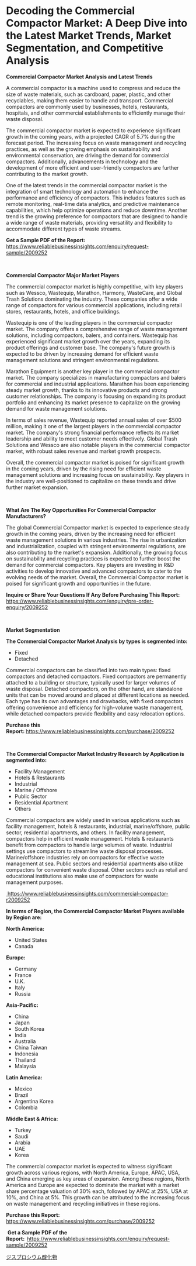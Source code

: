 <p><h1>Decoding the Commercial Compactor Market: A Deep Dive into the Latest Market Trends, Market Segmentation, and Competitive Analysis</h1></p><p><strong>Commercial Compactor Market Analysis and Latest Trends</strong></p>
<p><p>A commercial compactor is a machine used to compress and reduce the size of waste materials, such as cardboard, paper, plastic, and other recyclables, making them easier to handle and transport. Commercial compactors are commonly used by businesses, hotels, restaurants, hospitals, and other commercial establishments to efficiently manage their waste disposal.</p><p>The commercial compactor market is expected to experience significant growth in the coming years, with a projected CAGR of 5.7% during the forecast period. The increasing focus on waste management and recycling practices, as well as the growing emphasis on sustainability and environmental conservation, are driving the demand for commercial compactors. Additionally, advancements in technology and the development of more efficient and user-friendly compactors are further contributing to the market growth.</p><p>One of the latest trends in the commercial compactor market is the integration of smart technology and automation to enhance the performance and efficiency of compactors. This includes features such as remote monitoring, real-time data analytics, and predictive maintenance capabilities, which help optimize operations and reduce downtime. Another trend is the growing preference for compactors that are designed to handle a wide range of waste materials, providing versatility and flexibility to accommodate different types of waste streams.</p></p>
<p><strong>Get a Sample PDF of the Report:&nbsp;</strong> <a href="https://www.reliablebusinessinsights.com/enquiry/request-sample/2009252">https://www.reliablebusinessinsights.com/enquiry/request-sample/2009252</a></p>
<p>&nbsp;</p>
<p><strong>Commercial Compactor Major Market Players</strong></p>
<p><p>The commercial compactor market is highly competitive, with key players such as Wessco, Wastequip, Marathon, Harmony, WasteCare, and Global Trash Solutions dominating the industry. These companies offer a wide range of compactors for various commercial applications, including retail stores, restaurants, hotels, and office buildings.</p><p>Wastequip is one of the leading players in the commercial compactor market. The company offers a comprehensive range of waste management solutions, including compactors, balers, and containers. Wastequip has experienced significant market growth over the years, expanding its product offerings and customer base. The company's future growth is expected to be driven by increasing demand for efficient waste management solutions and stringent environmental regulations.</p><p>Marathon Equipment is another key player in the commercial compactor market. The company specializes in manufacturing compactors and balers for commercial and industrial applications. Marathon has been experiencing steady market growth, thanks to its innovative products and strong customer relationships. The company is focusing on expanding its product portfolio and enhancing its market presence to capitalize on the growing demand for waste management solutions.</p><p>In terms of sales revenue, Wastequip reported annual sales of over $500 million, making it one of the largest players in the commercial compactor market. The company's strong financial performance reflects its market leadership and ability to meet customer needs effectively. Global Trash Solutions and Wessco are also notable players in the commercial compactor market, with robust sales revenue and market growth prospects.</p><p>Overall, the commercial compactor market is poised for significant growth in the coming years, driven by the rising need for efficient waste management solutions and increasing focus on sustainability. Key players in the industry are well-positioned to capitalize on these trends and drive further market expansion.</p></p>
<p>&nbsp;</p>
<p><strong>What Are The Key Opportunities For Commercial Compactor Manufacturers?</strong></p>
<p><p>The global Commercial Compactor market is expected to experience steady growth in the coming years, driven by the increasing need for efficient waste management solutions in various industries. The rise in urbanization and industrialization, coupled with stringent environmental regulations, are also contributing to the market's expansion. Additionally, the growing focus on sustainability and recycling practices is expected to further boost the demand for commercial compactors. Key players are investing in R&D activities to develop innovative and advanced compactors to cater to the evolving needs of the market. Overall, the Commercial Compactor market is poised for significant growth and opportunities in the future.</p></p>
<p><strong>Inquire or Share Your Questions If Any Before Purchasing This Report:</strong> <a href="https://www.reliablebusinessinsights.com/enquiry/pre-order-enquiry/2009252">https://www.reliablebusinessinsights.com/enquiry/pre-order-enquiry/2009252</a></p>
<p>&nbsp;</p>
<p><strong>Market Segmentation</strong></p>
<p><strong>The Commercial Compactor Market Analysis by types is segmented into:</strong></p>
<p><ul><li>Fixed</li><li>Detached</li></ul></p>
<p><p>Commercial compactors can be classified into two main types: fixed compactors and detached compactors. Fixed compactors are permanently attached to a building or structure, typically used for larger volumes of waste disposal. Detached compactors, on the other hand, are standalone units that can be moved around and placed at different locations as needed. Each type has its own advantages and drawbacks, with fixed compactors offering convenience and efficiency for high-volume waste management, while detached compactors provide flexibility and easy relocation options.</p></p>
<p><strong>Purchase this Report:&nbsp;</strong><a href="https://www.reliablebusinessinsights.com/purchase/2009252">https://www.reliablebusinessinsights.com/purchase/2009252</a></p>
<p>&nbsp;</p>
<p><strong>The Commercial Compactor Market Industry Research by Application is segmented into:</strong></p>
<p><ul><li>Facility Management</li><li>Hotels & Restaurants</li><li>Industrial</li><li>Marine / Offshore</li><li>Public Sector</li><li>Residential Apartment</li><li>Others</li></ul></p>
<p><p>Commercial compactors are widely used in various applications such as facility management, hotels & restaurants, industrial, marine/offshore, public sector, residential apartments, and others. In facility management, compactors help in efficient waste management. Hotels & restaurants benefit from compactors to handle large volumes of waste. Industrial settings use compactors to streamline waste disposal processes. Marine/offshore industries rely on compactors for effective waste management at sea. Public sectors and residential apartments also utilize compactors for convenient waste disposal. Other sectors such as retail and educational institutions also make use of compactors for waste management purposes.</p></p>
<p><a href="https://www.reliablebusinessinsights.com/commercial-compactor-r2009252">&nbsp;https://www.reliablebusinessinsights.com/commercial-compactor-r2009252</a></p>
<p><strong>In terms of Region, the Commercial Compactor Market Players available by Region are:</strong></p>
<p>
    <p> <strong> North America: </strong>
        <ul>
            <li>United States</li>
            <li>Canada</li>
        </ul>
        </p> 
    <p> <strong> Europe: </strong>
        <ul>
            <li>Germany</li>
            <li>France</li>
            <li>U.K.</li>
            <li>Italy</li>
            <li>Russia</li>
        </ul>
        </p> 
    <p> <strong> Asia-Pacific: </strong>
        <ul>
            <li>China</li>
            <li>Japan</li>
            <li>South Korea</li>
            <li>India</li>
            <li>Australia</li>
            <li>China Taiwan</li>
            <li>Indonesia</li>
            <li>Thailand</li>
            <li>Malaysia</li>
        </ul>
        </p> 
    <p> <strong> Latin America: </strong>
        <ul>
            <li>Mexico</li>
            <li>Brazil</li>
            <li>Argentina Korea</li>
            <li>Colombia</li>
        </ul>
        </p> 
    <p> <strong> Middle East & Africa: </strong>
        <ul>
            <li>Turkey</li>
            <li>Saudi</li>
            <li>Arabia</li>
            <li>UAE</li>
            <li>Korea</li>
        </ul>
    </p>
    </p>
<p><p>The commercial compactor market is expected to witness significant growth across various regions, with North America, Europe, APAC, USA, and China emerging as key areas of expansion. Among these regions, North America and Europe are expected to dominate the market with a market share percentage valuation of 30% each, followed by APAC at 25%, USA at 10%, and China at 5%. This growth can be attributed to the increasing focus on waste management and recycling initiatives in these regions.</p></p>
<p><strong>Purchase this Report: </strong><a href="https://www.reliablebusinessinsights.com/purchase/2009252">https://www.reliablebusinessinsights.com/purchase/2009252</a></p>
<p>&nbsp;<strong>Get a Sample PDF of the Report:&nbsp;&nbsp;</strong><a href="https://www.reliablebusinessinsights.com/enquiry/request-sample/2009252">https://www.reliablebusinessinsights.com/enquiry/request-sample/2009252</a></p>
<p><strong></strong></p>
<p><p><a href="https://github.com/ycmtqqhvk3273/Market-Research-Report-List-3/blob/main/921628636527.md">ジスプロシウム酸化物</a></p></p>